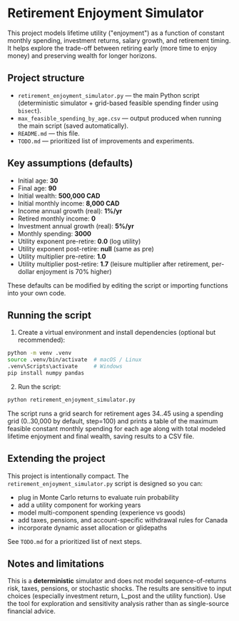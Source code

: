 # Retirement Enjoyment Simulator

This project models lifetime utility ("enjoyment") as a function of constant monthly spending, investment returns, salary growth, and retirement timing. It helps explore the trade-off between retiring early (more time to enjoy money) and preserving wealth for longer horizons.

## Project structure
- `retirement_enjoyment_simulator.py` — the main Python script (deterministic simulator + grid-based feasible spending finder using `bisect`).
- `max_feasible_spending_by_age.csv` — output produced when running the main script (saved automatically).
- `README.md` — this file.
- `TODO.md` — prioritized list of improvements and experiments.

## Key assumptions (defaults)
- Initial age: **30**
- Final age: **90**
- Initial wealth: **500,000 CAD**
- Initial monthly income: **8,000 CAD**
- Income annual growth (real): **1%/yr**
- Retired monthly income: **0**
- Investment annual growth (real): **5%/yr**
- Monthly spending: **3000**
- Utility exponent pre-retire: **0.0** (log utility)
- Utility exponent post-retire: **null** (same as pre)
- Utility multiplier pre-retire: **1.0**
- Utility multiplier post-retire: **1.7** (leisure multiplier after retirement, per-dollar enjoyment is 70% higher)

These defaults can be modified by editing the script or importing functions into your own code.

## Running the script
1. Create a virtual environment and install dependencies (optional but recommended):

```bash
python -m venv .venv
source .venv/bin/activate  # macOS / Linux
.venv\Scripts\activate     # Windows
pip install numpy pandas
```

2. Run the script:

```bash
python retirement_enjoyment_simulator.py
```

The script runs a grid search for retirement ages 34..45 using a spending grid (0..30,000 by default, step=100) and prints a table of the maximum feasible constant monthly spending for each age along with total modeled lifetime enjoyment and final wealth, saving results to a CSV file.

## Extending the project
This project is intentionally compact. The `retirement_enjoyment_simulator.py` script is designed so you can:

- plug in Monte Carlo returns to evaluate ruin probability
- add a utility component for working years
- model multi-component spending (experience vs goods)
- add taxes, pensions, and account-specific withdrawal rules for Canada
- incorporate dynamic asset allocation or glidepaths

See `TODO.md` for a prioritized list of next steps.

## Notes and limitations
This is a **deterministic** simulator and does not model sequence-of-returns risk, taxes, pensions, or stochastic shocks. The results are sensitive to input choices (especially investment return, L_post and the utility function). Use the tool for exploration and sensitivity analysis rather than as single-source financial advice.
